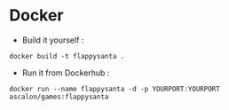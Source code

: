 # Docker
- Build it yourself : 
```
docker build -t flappysanta .
```

- Run it from Dockerhub : 
```
docker run --name flappysanta -d -p YOURPORT:YOURPORT ascalon/games:flappysanta
```